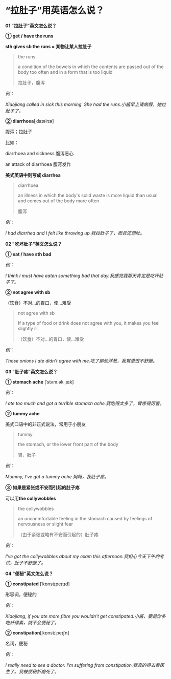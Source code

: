 # “拉肚子”用英语怎么说？

**01 "拉肚子"英文怎么说？**

**① get / have the runs**

**sth gives sb the runs = 某物让某人拉肚子**

> the runs
>
> a condition of the bowels in which the contents are passed out of the body too often and in a form that is too liquid
>
> 拉肚子，腹泻

_例：_

_Xiaojiang called in sick this morning. She had the runs.小酱早上请病假。她拉肚子了。_

**② diarrhoea**[ˌdaɪəˈrɪə]

腹泻；拉肚子

比如：

diarrhoea and sickness 腹泻恶心

an attack of diarrhoea 腹泻发作

**美式英语中则写成 diarrhea**

> diarrhoea
>
> an illness in which the body's solid waste is more liquid than usual and comes out of the body more often
>
> 腹泻

_例：_

_I had diarrhea and I felt like throwing up.我拉肚子了，而且还想吐。_

**02 "吃坏肚子"英文怎么说？**

**① eat / have sth bad**

_例：_

_I think I must have eaten something bad that day.我感觉我那天肯定是吃坏肚子了。_

**② not agree with sb**

（饮食）不对…的胃口，使…难受

> not agree with sb
>
> If a type of food or drink does not agree with you, it makes you feel slightly ill.
>
> （饮食）不对...的胃口，使...难受

_例：_

_Those onions I ate didn't agree with me.吃了那些洋葱，我胃里很不舒服。_

**03 "肚子疼"英文怎么说？**

**① stomach ache** [ˈstʌm.ək ˌeɪk]

_例：_

_I ate too much and got a terrible stomach ache.我吃得太多了，胃疼得厉害。_

**② tummy ache**

美式口语中的非正式说法，常用于小朋友

> tummy
>
> the stomach, or the lower front part of the body
>
> 胃，肚子

_例：_

_Mummy, I've got a tummy ache.妈妈，我肚子疼。_

**③ 如果是紧张或不安而引起的肚子疼**

可以用**the collywobbles**

> the collywobbles
>
> an unconmfortable feeling in the stomach caused by feelings of nervousness or slight fear
>
> （由于紧张或略有不安而引起的）肚子疼

_例：_

_I've got the collywobbles about my exam this afternoon.我担心今天下午的考试，肚子不舒服了。_

**04 "便秘"英文怎么说？**

**① constipated** [ˈkɒnstɪpeɪtɪd]

形容词，便秘的

_例：_

_Xiaojiang, if you ate more fibre you wouldn't get constipated.小酱，要是你多吃纤维素，就不会便秘了。_

**② constipation**[ˌkɒnstɪˈpeɪʃn]

名词，便秘

_例：_

_I really need to see a doctor. I'm suffering from constipation.我真的得去看医生了。我被便秘折磨死了。_
